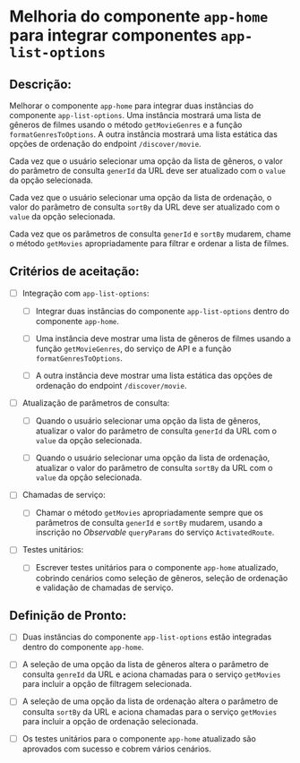# Melhoria do componente `app-home` para integrar componentes `app-list-options`

## Descrição:

Melhorar o componente `app-home` para integrar duas instâncias do componente `app-list-options`. Uma instância mostrará uma lista de gêneros de filmes usando o método `getMovieGenres` e a função `formatGenresToOptions`. A outra instância mostrará uma lista estática das opções de ordenação do endpoint `/discover/movie`.

Cada vez que o usuário selecionar uma opção da lista de gêneros, o valor do parâmetro de consulta `generId` da URL deve ser atualizado com o `value` da opção selecionada.

Cada vez que o usuário selecionar uma opção da lista de ordenação, o valor do parâmetro de consulta `sortBy` da URL deve ser atualizado com o `value` da opção selecionada.

Cada vez que os parâmetros de consulta `generId` e `sortBy` mudarem, chame o método `getMovies` apropriadamente para filtrar e ordenar a lista de filmes.

## Critérios de aceitação:

- [ ] Integração com `app-list-options`:

     - [ ] Integrar duas instâncias do componente `app-list-options` dentro do componente `app-home`.

     - [ ] Uma instância deve mostrar uma lista de gêneros de filmes usando a função `getMovieGenres`, do serviço de API e a função `formatGenresToOptions`.

     - [ ] A outra instância deve mostrar uma lista estática das opções de ordenação do endpoint `/discover/movie`.

- [ ] Atualização de parâmetros de consulta:

     - [ ] Quando o usuário selecionar uma opção da lista de gêneros, atualizar o valor do parâmetro de consulta `generId` da URL com o `value` da opção selecionada.

     - [ ] Quando o usuário selecionar uma opção da lista de ordenação, atualizar o valor do parâmetro de consulta `sortBy` da URL com o `value` da opção selecionada.

- [ ] Chamadas de serviço:

     - [ ] Chamar o método `getMovies` apropriadamente sempre que os parâmetros de consulta `generId` e `sortBy` mudarem, usando a inscrição no _Observable_ `queryParams` do serviço `ActivatedRoute`.

- [ ] Testes unitários:

     - [ ] Escrever testes unitários para o componente `app-home` atualizado, cobrindo cenários como seleção de gêneros, seleção de ordenação e validação de chamadas de serviço.

## Definição de Pronto:

- [ ] Duas instâncias do componente `app-list-options` estão integradas dentro do componente `app-home`.

- [ ] A seleção de uma opção da lista de gêneros altera o parâmetro de consulta `genreId` da URL e aciona chamadas para o serviço `getMovies` para incluir a opção de filtragem selecionada.

- [ ] A seleção de uma opção da lista de ordenação altera o parâmetro de consulta `sortBy` da URL e aciona chamadas para o serviço `getMovies` para incluir a opção de ordenação selecionada.

- [ ] Os testes unitários para o componente `app-home` atualizado são aprovados com sucesso e cobrem vários cenários.

